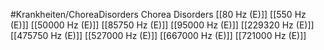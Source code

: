 #Krankheiten/ChoreaDisorders
Chorea Disorders
[[80 Hz (E)]]
[[550 Hz (E)]]
[[50000 Hz (E)]]
[[85750 Hz (E)]]
[[95000 Hz (E)]]
[[229320 Hz (E)]]
[[475750 Hz (E)]]
[[527000 Hz (E)]]
[[667000 Hz (E)]]
[[721000 Hz (E)]]
